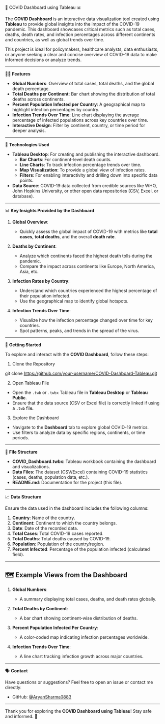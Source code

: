 🦠 COVID Dashboard using Tableau 📊

The **COVID Dashboard** is an interactive data visualization tool created using **Tableau** to provide global insights into the impact of the COVID-19 pandemic. This dashboard showcases critical metrics such as total cases, deaths, death rates, and infection percentages across different continents and countries, as well as global trends over time.

This project is ideal for policymakers, healthcare analysts, data enthusiasts, or anyone seeking a clear and concise overview of COVID-19 data to make informed decisions or analyze trends.

---

🧑‍💻 **Features**
- **Global Numbers**: Overview of total cases, total deaths, and the global death percentage.
- **Total Deaths per Continent**: Bar chart showing the distribution of total deaths across continents.
- **Percent Population Infected per Country**: A geographical map to highlight infection percentages by country.
- **Infection Trends Over Time**: Line chart displaying the average percentage of infected populations across key countries over time.
- **Interactive Design**: Filter by continent, country, or time period for deeper analysis.

---

🔧 **Technologies Used**
- **Tableau Desktop**: For creating and publishing the interactive dashboard.
  - **Bar Charts**: For continent-level death counts.
  - **Line Charts**: To track infection percentage trends over time.
  - **Map Visualization**: To provide a global view of infection rates.
  - **Filters**: For enabling interactivity and drilling down into specific data points.
- **Data Source**: COVID-19 data collected from credible sources like WHO, John Hopkins University, or other open data repositories (CSV, Excel, or database).

---

📊 **Key Insights Provided by the Dashboard**

1. **Global Overview**:
   - Quickly assess the global impact of COVID-19 with metrics like **total cases**, **total deaths**, and the overall **death rate**.
   
2. **Deaths by Continent**:
   - Analyze which continents faced the highest death tolls during the pandemic.
   - Compare the impact across continents like Europe, North America, Asia, etc.

3. **Infection Rates by Country**:
   - Understand which countries experienced the highest percentage of their population infected.
   - Use the geographical map to identify global hotspots.

4. **Infection Trends Over Time**:
   - Visualize how the infection percentage changed over time for key countries.
   - Spot patterns, peaks, and trends in the spread of the virus.

---

🚀 **Getting Started**

To explore and interact with the **COVID Dashboard**, follow these steps:

1. Clone the Repository

git clone https://github.com/your-username/COVID-Dashboard-Tableau.git


2. Open Tableau File

- Open the `.twb` or `.twbx` Tableau file in **Tableau Desktop** or **Tableau Public**.
- Ensure that the data source (CSV or Excel file) is correctly linked if using a `.twb` file.

3. Explore the Dashboard

- Navigate to the **Dashboard** tab to explore global COVID-19 metrics.
- Use filters to analyze data by specific regions, continents, or time periods.

---

📂 **File Structure**

- **COVID_Dashboard.twbx**: Tableau workbook containing the dashboard and visualizations.
- **Data Files**: The dataset (CSV/Excel) containing COVID-19 statistics (cases, deaths, population data, etc.).
- **README.md**: Documentation for the project (this file).

---

📈 **Data Structure**

Ensure the data used in the dashboard includes the following columns:

1. **Country**: Name of the country.
2. **Continent**: Continent to which the country belongs.
3. **Date**: Date of the recorded data.
4. **Total Cases**: Total COVID-19 cases reported.
5. **Total Deaths**: Total deaths caused by COVID-19.
6. **Population**: Population of the country/region.
7. **Percent Infected**: Percentage of the population infected (calculated field).

---

## 🗺️ **Example Views from the Dashboard**

1. **Global Numbers**:
   - A summary displaying total cases, deaths, and death rates globally.

2. **Total Deaths by Continent**:
   - A bar chart showing continent-wise distribution of deaths.

3. **Percent Population Infected Per Country**:
   - A color-coded map indicating infection percentages worldwide.

4. **Infection Trends Over Time**:
   - A line chart tracking infection growth across major countries.

---

🗣️ **Contact**

Have questions or suggestions? Feel free to open an issue or contact me directly:

- GitHub: [@AryanSharma0883](https://github.com/your-username)

---

Thank you for exploring the **COVID Dashboard using Tableau**! Stay safe and informed. 🙌
``` 

